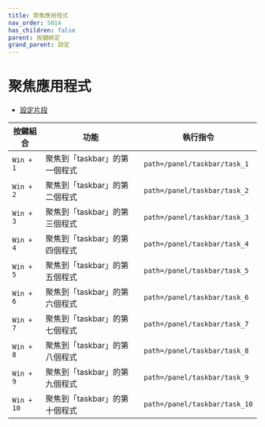 ```yaml
---
title: 聚焦應用程式
nav_order: 5014
has_children: false
parent: 按鍵綁定
grand_parent: 設定
---
```



# 聚焦應用程式


* [設定片段](https://github.com/samwhelp/fedora-lxqt-adjustment/blob/main/prototype/main/lxqt-config/Main/asset/overlay/etc/skel/.config/lxqt/globalkeyshortcuts.conf#L40-L88)


| 按鍵組合          | 功能           | 執行指令     |
| ----------------- | -------------- | ------------ |
| `Win + 1` | 聚焦到「taskbar」的第一個程式 | `path=/panel/taskbar/task_1`|
| `Win + 2` | 聚焦到「taskbar」的第二個程式 | `path=/panel/taskbar/task_2`|
| `Win + 3` | 聚焦到「taskbar」的第三個程式 | `path=/panel/taskbar/task_3`|
| `Win + 4` | 聚焦到「taskbar」的第四個程式 | `path=/panel/taskbar/task_4`|
| `Win + 5` | 聚焦到「taskbar」的第五個程式 | `path=/panel/taskbar/task_5`|
| `Win + 6` | 聚焦到「taskbar」的第六個程式 | `path=/panel/taskbar/task_6`|
| `Win + 7` | 聚焦到「taskbar」的第七個程式 | `path=/panel/taskbar/task_7`|
| `Win + 8` | 聚焦到「taskbar」的第八個程式 | `path=/panel/taskbar/task_8`|
| `Win + 9` | 聚焦到「taskbar」的第九個程式 | `path=/panel/taskbar/task_9`|
| `Win + 10` | 聚焦到「taskbar」的第十個程式 | `path=/panel/taskbar/task_10`|
